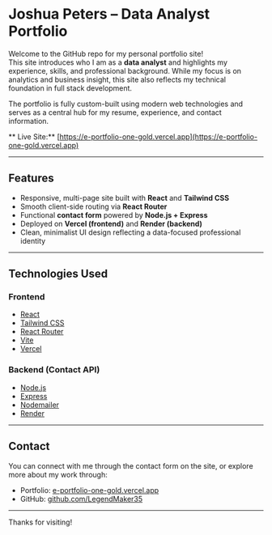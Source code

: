 # Joshua Peters – Data Analyst Portfolio

Welcome to the GitHub repo for my personal portfolio site!  
This site introduces who I am as a **data analyst** and highlights my experience, skills, and professional background. While my focus is on analytics and business insight, this site also reflects my technical foundation in full stack development.

The portfolio is fully custom-built using modern web technologies and serves as a central hub for my resume, experience, and contact information.

** Live Site:** [https://e-portfolio-one-gold.vercel.app](https://e-portfolio-one-gold.vercel.app)

---

##  Features

- Responsive, multi-page site built with **React** and **Tailwind CSS**
- Smooth client-side routing via **React Router**
- Functional **contact form** powered by **Node.js + Express**
- Deployed on **Vercel (frontend)** and **Render (backend)**
- Clean, minimalist UI design reflecting a data-focused professional identity

---

##  Technologies Used

### Frontend
- [React](https://reactjs.org/)
- [Tailwind CSS](https://tailwindcss.com/)
- [React Router](https://reactrouter.com/)
- [Vite](https://vitejs.dev/)
- [Vercel](https://vercel.com/)

### Backend (Contact API)
- [Node.js](https://nodejs.org/)
- [Express](https://expressjs.com/)
- [Nodemailer](https://nodemailer.com/about/)
- [Render](https://render.com/)

---

##  Contact

You can connect with me through the contact form on the site, or explore more about my work through:

- Portfolio: [e-portfolio-one-gold.vercel.app](https://e-portfolio-one-gold.vercel.app)
- GitHub: [github.com/LegendMaker35](https://github.com/LegendMaker35)

---

Thanks for visiting!
